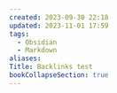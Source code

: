 ```yaml
---
created: 2023-09-30 22:18
updated: 2023-11-01 17:59
tags:
  - Obsidian
  - Markdown
aliases: 
Title: Backlinks test
bookCollapseSection: true
---
```


